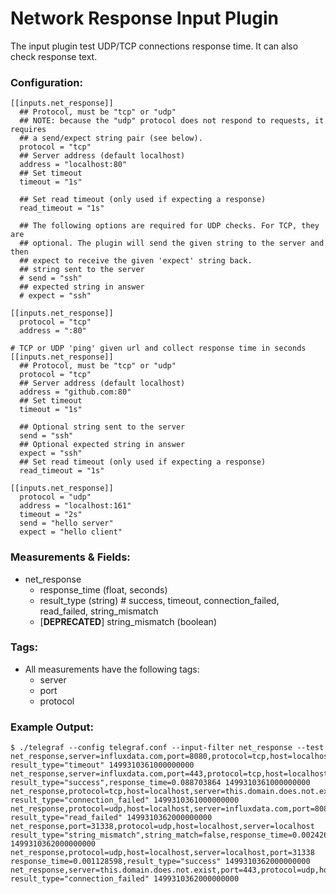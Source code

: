 # Network Response Input Plugin

The input plugin test UDP/TCP connections response time.
It can also check response text.

### Configuration:

```
[[inputs.net_response]]
  ## Protocol, must be "tcp" or "udp"
  ## NOTE: because the "udp" protocol does not respond to requests, it requires
  ## a send/expect string pair (see below).
  protocol = "tcp"
  ## Server address (default localhost)
  address = "localhost:80"
  ## Set timeout
  timeout = "1s"

  ## Set read timeout (only used if expecting a response)
  read_timeout = "1s"

  ## The following options are required for UDP checks. For TCP, they are
  ## optional. The plugin will send the given string to the server and then
  ## expect to receive the given 'expect' string back.
  ## string sent to the server
  # send = "ssh"
  ## expected string in answer
  # expect = "ssh"

[[inputs.net_response]]
  protocol = "tcp"
  address = ":80"

# TCP or UDP 'ping' given url and collect response time in seconds
[[inputs.net_response]]
  ## Protocol, must be "tcp" or "udp"
  protocol = "tcp"
  ## Server address (default localhost)
  address = "github.com:80"
  ## Set timeout
  timeout = "1s"

  ## Optional string sent to the server
  send = "ssh"
  ## Optional expected string in answer
  expect = "ssh"
  ## Set read timeout (only used if expecting a response)
  read_timeout = "1s"

[[inputs.net_response]]
  protocol = "udp"
  address = "localhost:161"
  timeout = "2s"
  send = "hello server"
  expect = "hello client"
```

### Measurements & Fields:

- net_response
    - response_time (float, seconds)
    - result_type (string) # success, timeout, connection_failed, read_failed, string_mismatch
    - [**DEPRECATED**] string_mismatch (boolean)

### Tags:

- All measurements have the following tags:
    - server
    - port
    - protocol

### Example Output:

```
$ ./telegraf --config telegraf.conf --input-filter net_response --test
net_response,server=influxdata.com,port=8080,protocol=tcp,host=localhost result_type="timeout" 1499310361000000000
net_response,server=influxdata.com,port=443,protocol=tcp,host=localhost result_type="success",response_time=0.088703864 1499310361000000000
net_response,protocol=tcp,host=localhost,server=this.domain.does.not.exist,port=443 result_type="connection_failed" 1499310361000000000
net_response,protocol=udp,host=localhost,server=influxdata.com,port=8080 result_type="read_failed" 1499310362000000000
net_response,port=31338,protocol=udp,host=localhost,server=localhost result_type="string_mismatch",string_match=false,response_time=0.00242682 1499310362000000000
net_response,protocol=udp,host=localhost,server=localhost,port=31338 response_time=0.001128598,result_type="success" 1499310362000000000
net_response,server=this.domain.does.not.exist,port=443,protocol=udp,host=localhost result_type="connection_failed" 1499310362000000000
```
